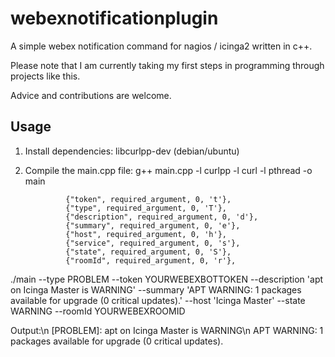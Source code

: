 # webexnotificationplugin

A simple webex notification command for nagios / icinga2 written in c++.

Please note that I am currently taking my first steps in programming through projects like this. 

Advice and contributions are welcome. 

## Usage 

1. Install dependencies: libcurlpp-dev (debian/ubuntu)
2. Compile the main.cpp file: g++ main.cpp -l curlpp -l curl -l pthread -o main

                {"token", required_argument, 0, 't'},
                {"type", required_argument, 0, 'T'},
                {"description", required_argument, 0, 'd'},
                {"summary", required_argument, 0, 'e'},
                {"host", required_argument, 0, 'h'},
                {"service", required_argument, 0, 's'},
                {"state", required_argument, 0, 'S'},
                {"roomId", required_argument, 0, 'r'},

./main --type PROBLEM --token YOURWEBEXBOTTOKEN --description 'apt on Icinga Master is WARNING' --summary 'APT WARNING: 1 packages available for upgrade (0 critical updates).' --host 'Icinga Master' --state WARNING --roomId YOURWEBEXROOMID

Output:\n
      [PROBLEM]: apt on Icinga Master is WARNING\n
      APT WARNING: 1 packages available for upgrade (0 critical updates).
